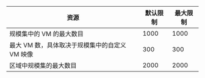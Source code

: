 | 资源 | 默认限制 | 最大限制 |
| --- | --- | --- |
| 规模集中的 VM 的最大数目 |1000 |1000 |
| 最大 VM 数，具体取决于规模集中的自定义 VM 映像|300 |300 |
| 区域中规模集的最大数目 |2000 |2000 |

